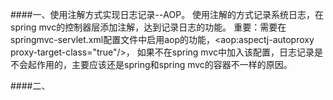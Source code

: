 ####一、使用注解方式实现日志记录--AOP。
使用注解的方式记录系统日志，在spring mvc的控制器层添加注解，达到记录日志的功能。
重要：需要在springmvc-servlet.xml配置文件中启用aop的功能，<aop:aspectj-autoproxy proxy-target-class="true"/>，
如果不在spring mvc中加入该配置，日志记录是不会起作用的，主要应该还是spring和spring mvc的容器不一样的原因。

####二、
